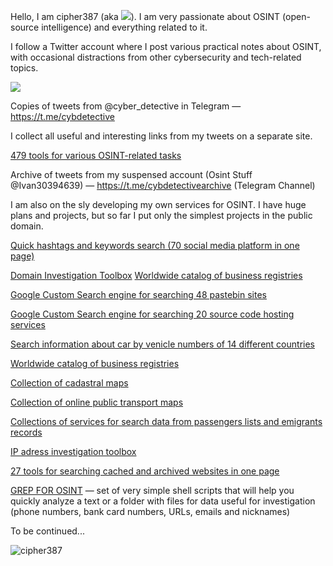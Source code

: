 
 
Hello, I am cipher387 (aka <a target="_blank" href="https://twitter.com/cyb_detective" title="My Twitter"><img src="https://img.shields.io/badge/-@cyb_detective-1ca0f1?style=flat-square&labelColor=1ca0f1&logo=twitter&logoColor=white&link=https://twitter.com/cyb_detective"></a>). I am very passionate about OSINT (open-source intelligence) and everything related to it.

I follow a Twitter account where I post various practical notes about OSINT, with occasional distractions from other cybersecurity and tech-related topics.


 <a target="_blank" href="https://twitter.com/cyb_detective" title="My Twitter"><img src="https://img.shields.io/badge/-@cyb_detective-1ca0f1?style=flat-square&labelColor=1ca0f1&logo=twitter&logoColor=white&link=https://twitter.com/cyb_detective"></a>
 
Copies of tweets from @cyber_detective in Telegram — https://t.me/cybdetective


I collect all useful and interesting links from my tweets on a separate site. 

<a href="https://cipher387.github.io/osint_stuff_tool_collection/">479 tools for various OSINT-related tasks</a>


Archive of tweets from my suspensed account (Osint Stuff @Ivan30394639) — https://t.me/cybdetectivearchive (Telegram Channel)


I am also on the sly developing my own services for OSINT. I have huge plans and projects, but so far I put only the simplest projects in the public domain.


<a href="https://cipher387.github.io/hashtags_and_keywords_social_media_quick_search/">Quick hashtags and keywords search (70 social media platform in one page)</a>

<a href="https://cipher387.github.io/domain_investigation_toolbox/">Domain Investigation Toolbox</a>
<a href="https://cipher387.github.io/corporative_registry_worldwide_catalog/">Worldwide catalog of business registries</a>

<a href="https://cipher387.github.io/pastebinsearchengines/">Google Custom Search engine for searching 48 pastebin sites</a>

<a href="https://cipher387.github.io/code_repository_google_custom_search_engines/">Google Custom Search engine for searching 20 source code hosting services</a>

<a href="https://cipher387.github.io/venicle_number_search_toolbox/">Search information about car by venicle numbers of 14 different countries</a>

<a href="https://cipher387.github.io/corporative_registry_worldwide_catalog/">Worldwide catalog of business registries</a>

<a href="https://cipher387.github.io/collection_of_cadastral_maps/">Collection of cadastral maps</a>

<a href="https://cipher387.github.io/public_transport_maps/" class="btn btn-primary" role="button">Collection of online public transport maps</a>

<a href="https://cipher387.github.io/passengers_lists_and_migrants_records/" class="btn btn-primary" role="button">Collections of services for search data from passengers lists and emigrants records</a>

<a href="https://cipher387.github.io/domain_investigation_toolbox/ip.html">IP adress investigation toolbox</a>
        

<a href="https://cipher387.github.io/quickcacheandarchivesearch/">27 tools for searching cached and archived websites in one page</a>

<a href="https://github.com/cipher387/grep_for_osint">GREP FOR OSINT</a> — set of very simple shell scripts that will help you quickly analyze a text or a folder with files for data useful for investigation (phone numbers, bank card numbers, URLs, emails and nicknames)



To be continued...

<p align="left"> <img src="https://komarev.com/ghpvc/?username=cipher387" alt="cipher387" /> </p>



